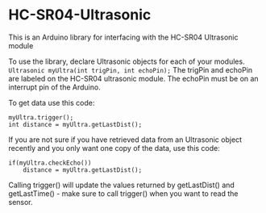 # HC-SR04-Ultrasonic
This is an Arduino library for interfacing with the HC-SR04 Ultrasonic module

To use the library, declare Ultrasonic objects for each of your modules.
`Ultrasonic myUltra(int trigPin, int echoPin);`
The trigPin and echoPin are labeled on the HC-SR04 ultrasonic module. The echoPin must be on an interrupt pin of the Arduino.

To get data use this code:

```
myUltra.trigger();
int distance = myUltra.getLastDist();
```

If you are not sure if you have retrieved data from an Ultrasonic object recently and you only want one copy of the data, use this code:

```
if(myUltra.checkEcho())
	distance = myUltra.getLastDist();
```
  
Calling trigger() will update the values returned by getLastDist() and getLastTime() - make sure to call trigger() when you want to read the sensor.
